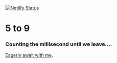 [![Netlify Status](https://api.netlify.com/api/v1/badges/8a3a1ba7-ed8a-4097-8664-9f27effc3231/deploy-status)](https://app.netlify.com/sites/9to5/deploys)

# 5 to 9

### Counting the millisecond until we leave....

[Eagerly await with me](https://9to5.netlify.app/).
